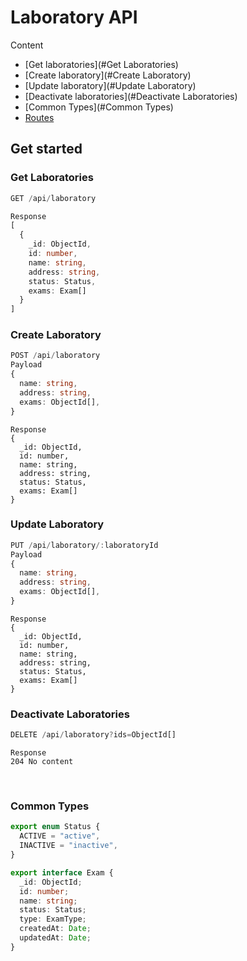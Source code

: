 # Laboratory API

Content
 - [Get laboratories](#Get Laboratories)
 - [Create laboratory](#Create Laboratory)
 - [Update laboratory](#Update Laboratory)
 - [Deactivate laboratories](#Deactivate Laboratories)
 - [Common Types](#Common Types)
 - [Routes](routes.ts)

## Get started

### Get Laboratories

```ts
GET /api/laboratory
```
```ts
Response
[
  {
    _id: ObjectId,
    id: number,
    name: string,
    address: string,
    status: Status,
    exams: Exam[]
  }
]
```

### Create Laboratory
```ts
POST /api/laboratory
Payload
{
  name: string,
  address: string,
  exams: ObjectId[],
}
```
```
Response
{
  _id: ObjectId,
  id: number,
  name: string,
  address: string,
  status: Status,
  exams: Exam[]
}
```

### Update Laboratory
```ts
PUT /api/laboratory/:laboratoryId
Payload
{
  name: string,
  address: string,
  exams: ObjectId[],
}
```
```
Response
{
  _id: ObjectId,
  id: number,
  name: string,
  address: string,
  status: Status,
  exams: Exam[]
}
```

### Deactivate Laboratories
```ts
DELETE /api/laboratory?ids=ObjectId[]
```
```
Response
204 No content
```

<br>

### Common Types
```ts
export enum Status {
  ACTIVE = "active",
  INACTIVE = "inactive",
}
```
```ts
export interface Exam {
  _id: ObjectId;
  id: number;
  name: string;
  status: Status;
  type: ExamType;
  createdAt: Date;
  updatedAt: Date;
}
```